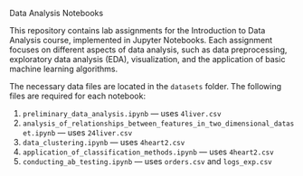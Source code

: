 Data Analysis Notebooks

This repository contains lab assignments for the Introduction to Data Analysis course, implemented in Jupyter Notebooks. Each assignment focuses on different aspects of data analysis, such as data preprocessing, exploratory data analysis (EDA), visualization, and the application of basic machine learning algorithms.

The necessary data files are located in the `datasets` folder. The following files are required for each notebook:

1. `preliminary_data_analysis.ipynb` — uses `4liver.csv`
2. `analysis_of_relationships_between_features_in_two_dimensional_dataset.ipynb` — uses `24liver.csv`
3. `data_clustering.ipynb` — uses `4heart2.csv`
4. `application_of_classification_methods.ipynb` — uses `4heart2.csv`
5. `conducting_ab_testing.ipynb` — uses `orders.csv` and `logs_exp.csv`
